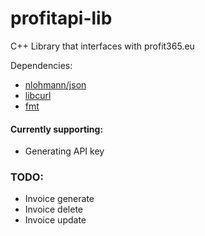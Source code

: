 # profitapi-lib
C++ Library that interfaces with profit365.eu

Dependencies:<br>
- [nlohmann/json](https://github.com/nlohmann/json) <br>
- [libcurl](https://curl.se/libcurl/) <br>
- [fmt](https://fmt.dev/latest/index.html)

#### Currently supporting:
- Generating API key

### TODO:
- Invoice generate
- Invoice delete
- Invoice update
